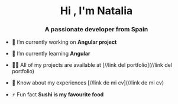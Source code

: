 <h1 align="center">Hi , I'm Natalia</h1>
<h3 align="center">A passionate developer from Spain</h3>

- 🔭 I’m currently working on **Angular project**

- 🌱 I’m currently learning **Angular**

- 👨‍💻 All of my projects are available at [//link del portfolio](//link del portfolio)

- 📄 Know about my experiences [//link de mi cv](//link de mi cv)

- ⚡ Fun fact **Sushi is my favourite food**

<p align="left">
</p>
